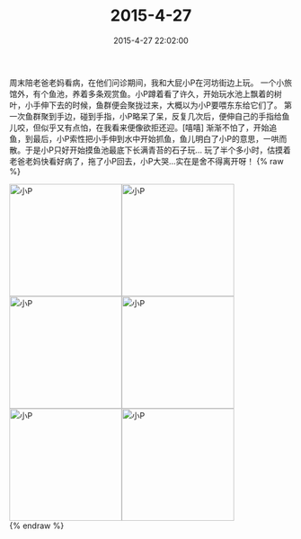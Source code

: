 ﻿---
title: "2015-4-27"
date: 2015-4-27 22:02:00
tags:
categories: 妈妈
---
周末陪老爸老妈看病，在他们问诊期间，我和大屁小P在河坊街边上玩。
一个小旅馆外，有个鱼池，养着多条观赏鱼。小P蹲着看了许久，开始玩水池上飘着的树叶，小手伸下去的时候，鱼群便会聚拢过来，大概以为小P要喂东东给它们了。
第一次鱼群聚到手边，碰到手指，小P略呆了呆，反复几次后，便伸自己的手指给鱼儿咬，但似乎又有点怕，在我看来便像欲拒还迎。[嘻嘻]
渐渐不怕了，开始追鱼，到最后，小P索性把小手伸到水中开始抓鱼，鱼儿明白了小P的意思，一哄而散。于是小P只好开始摸鱼池最底下长满青苔的石子玩…
玩了半个多小时，估摸着老爸老妈快看好病了，拖了小P回去，小P大哭…实在是舍不得离开呀！
{% raw %}
<div style="width:500 px">
<div style="float:left; width:100 px"><img src="/images/微信图片_20171011092743.jpg" width="200" alt="小P"></div>
<div style="float:left; width:100 px"><img src="/images/微信图片_20171011092759.jpg" width="200" alt="小P"></div>
<div style="float:left; width:100 px"><img src="/images/微信图片_20171011092811.jpg" width="200" alt="小P"></div>
<div style="float:left; width:100 px"><img src="/images/微信图片_20171011092821.jpg" width="200" alt="小P"></div>
<div style="float:left; width:100 px"><img src="/images/微信图片_20171011092831.jpg" width="200" alt="小P"></div>
<div style="float:left; width:100 px"><img src="/images/微信图片_20171011092843.jpg" width="200" alt="小P"></div>
<div style="clear:both"></div>
</div>
{% endraw %}